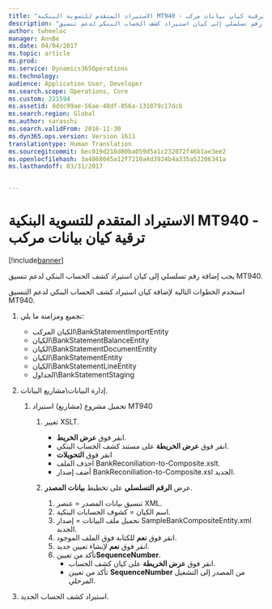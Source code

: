 ```yaml
---
title: "الاستيراد المتقدم للتسوية البنكية MT940 - ترقية كيان بيانات مركب"
description: "يجب إضافة رقم تسلسلي إلى كيان استيراد كشف الحساب البنكي لدعم تنسيق MT940."
author: twheeloc
manager: AnnBe
ms.date: 04/04/2017
ms.topic: article
ms.prod: 
ms.service: Dynamics365Operations
ms.technology: 
audience: Application User, Developer
ms.search.scope: Operations, Core
ms.custom: 221594
ms.assetid: dddc99ae-56ae-48df-856a-131079c17dcb
ms.search.region: Global
ms.author: saraschi
ms.search.validFrom: 2016-11-30
ms.dyn365.ops.version: Version 1611
translationtype: Human Translation
ms.sourcegitcommit: bec019d218d80ba059d5a1c232072f46b1ae3ee2
ms.openlocfilehash: 3a4868045a12f7210a4d3924b4a335a52206341a
ms.lasthandoff: 03/31/2017


---
```


# <a name="advanced-bank-reconciliation-mt940-import--composite-data-entity-upgrade"></a>الاستيراد المتقدم للتسوية البنكية MT940 - ترقية كيان بيانات مركب

[!include[banner](../includes/banner.md)]


يجب إضافة رقم تسلسلي إلى كيان استيراد كشف الحساب البنكي لدعم تنسيق MT940. 

استخدم الخطوات التالية لإضافة كيان استيراد كشف الحساب البنكي لدعم التنسيق MT940.

1.  تجميع ومزامنة ما يلي:
    -   الكيان المركب\\BankStatementImportEntity
    -   الكيان\\BankStatementBalanceEntity
    -   الكيان\\BankStatementDocumentEntity
    -   الكيان\\BankStatementEntity
    -   الكيان\\BankStatementLineEntity
    -   الجداول\\BankStatementStaging

2.  إدارة البيانات\\مشاريع البيانات.
    1.  تحميل مشروع (مشاريع) استيراد MT940
        1.  تغيير XSLT.
            -   انقر فوق **عرض الخريط**.
            -   انقر فوق **عرض الخريطة** على مستند كشف الحساب البنكي.
            -   انقر فوق **التحويلات**
            -   احذف الملف BankReconiliation-to-Composite.xslt.
            -   أضف إصدار BankReconiliation-to-Composite.xsl الجديد.

        2.  عرض **الرقم التسلسلي‬** على تخطيط **بيانات المصدر‬**.
            1.  تنسيق بيانات المصدر = عنصر XML.
            2.  اسم الكيان = كشوف الحسابات البنكية.
            3.  تحميل ملف البيانات = إصدار SampleBankCompositeEntity.xml الجديد.
            4.  انقر فوق **نعم** للكتابة فوق الملف الموجود.
            5.  انقر فوق **نعم** لإنشاء تعيين جديد.
            6.  تأكد من تعيين**SequenceNumber**.
                -   انقر فوق **عرض الخريطة** على كيان كشف الحساب.
                -   تأكد من تعيين **SequenceNumber** من المصدر إلى التشغيل المرحلي‬.

3.  استيراد كشف الحساب الجديد.





